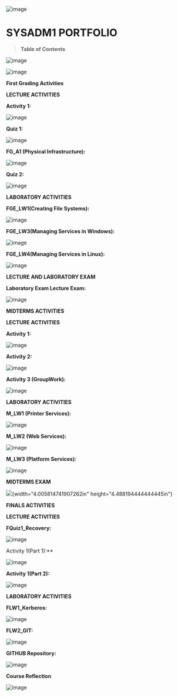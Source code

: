 ![image](https://github.com/user-attachments/assets/f31daf02-6472-4095-a489-143ec2c5946c)


# SYSADM1 PORTFOLIO

> **Table of Contents**

![image](https://github.com/user-attachments/assets/4c62fc5f-47f4-4393-aa98-85c7fb594f89)

![image](https://github.com/user-attachments/assets/0473f561-4ed6-4eee-be8e-fe13a8abc57d)

**First Grading Activities**

**LECTURE ACTIVITIES**

**Activity 1:**

![image](https://github.com/user-attachments/assets/87374a7e-b503-4715-832a-a5046d099fff)


**Quiz 1:**

![image](https://github.com/user-attachments/assets/3d8abb1e-729f-40b7-a11d-29379b55c7b1)

**FG_A1 (Physical Infrastructure):**

![image](https://github.com/user-attachments/assets/bca4c468-bd0f-4550-a9d2-c652e86a1dbc)


**Quiz 2:**

![image](https://github.com/user-attachments/assets/df65296f-5e7f-482b-bd91-f402b51b830d)


**LABORATORY ACTIVITIES**

**FGE_LW1(Creating File Systems):**

![image](https://github.com/user-attachments/assets/5812339a-9ed0-429f-b3dc-fe8beb77ad2b)


**FGE_LW3(Managing Services in Windows):**

![image](https://github.com/user-attachments/assets/a96b57eb-6712-4293-ba06-21b5c2155a0e)


**FGE_LW4(Managing Services in Linux):**

![image](https://github.com/user-attachments/assets/37576d3b-29f9-46cd-9bd1-ee1834fc69d7)

**LECTURE AND LABORATORY EXAM**

**Laboratory Exam Lecture Exam:**

![image](https://github.com/user-attachments/assets/00bedb8a-e849-4583-a457-9181db5b5b1b)


**MIDTERMS ACTIVITIES**

**LECTURE ACTIVITIES**

**Activity 1:**

![image](https://github.com/user-attachments/assets/2377ffb1-612a-4169-aafb-661096b95670)


**Activity 2:**

![image](https://github.com/user-attachments/assets/b7ed344f-ab80-48ce-9cc6-c0bcb696cd66)

**Activity 3 (GroupWork):**

![image](https://github.com/user-attachments/assets/f5b4163c-908a-46f3-ae2f-d89450c8d86c)

**LABORATORY ACTIVITIES**

**M_LW1 (Printer Services):**

![image](https://github.com/user-attachments/assets/913e474f-2719-40a5-b6c7-56c016102709)

**M_LW2 (Web Services):**

![image](https://github.com/user-attachments/assets/8243a2a4-e8c4-4284-84cf-ebb445775935)


**M_LW3 (Platform Services):**

![image](https://github.com/user-attachments/assets/3dd04eaf-a758-4ba2-bc0b-564dbbdc005e)


**MIDTERMS EXAM**

![](vertopal_3d54bc3d455f43fcaa2116b0c0004b21/media/image17.jpg){width="4.005814741907262in"
height="4.488194444444445in"}

**FINALS ACTIVITIES**

**LECTURE ACTIVITIES**

**FQuiz1_Recovery:**

![image](https://github.com/user-attachments/assets/80a90c03-3366-4658-9e5f-f2cd4fa2845b)

Activity 1(Part 1):**

![image](https://github.com/user-attachments/assets/7012e520-94ed-4243-bf43-c53ac1795b18)

**Activity 1(Part 2):**

![image](https://github.com/user-attachments/assets/7e6fb124-f906-4ccf-a0bd-e4cb3ab72ff7)

**LABORATORY ACTIVITIES**

**FLW1_Kerberos:**

![image](https://github.com/user-attachments/assets/c585b610-fa75-45b0-9564-8ae61c7657ac)

**FLW2_GIT:**

![image](https://github.com/user-attachments/assets/dcefca80-34fe-458e-a6fd-4871041d7534)


**GITHUB Repository:**

![image](https://github.com/user-attachments/assets/f5a8fe0b-989a-4b84-86ae-fcacedebbb3b)

**Course Reflection**

![image](https://github.com/user-attachments/assets/03dda9ec-a98e-44c9-b055-14dba42e80d4)
